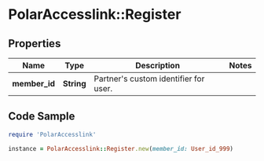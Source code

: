 # PolarAccesslink::Register

## Properties

Name | Type | Description | Notes
------------ | ------------- | ------------- | -------------
**member_id** | **String** | Partner&#39;s custom identifier for user. |

## Code Sample

```ruby
require 'PolarAccesslink'

instance = PolarAccesslink::Register.new(member_id: User_id_999)
```


